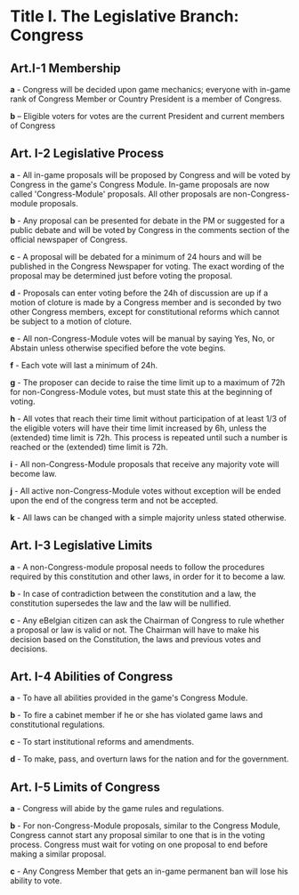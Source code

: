 # Title I. The Legislative Branch: Congress
## Art.I-1 Membership
**a** - Congress will be decided upon game mechanics; everyone with in-game rank of Congress Member or Country President is a member of Congress.

**b** – Eligible voters for votes are the current President and current members of Congress 

## Art. I-2 Legislative Process
**a** - All in-game proposals will be proposed by Congress and will be voted by Congress in the game's Congress Module. In-game proposals are now called 'Congress-Module' proposals. All other proposals are non-Congress-module proposals.

**b** - Any proposal can be presented for debate in the PM or suggested for a public debate and will be voted by Congress in the comments section of the official newspaper of Congress.

**c** - A proposal will be debated for a minimum of 24 hours and will be published in the Congress Newspaper for voting. The exact wording of the proposal may be determined just before voting the proposal.

**d** - Proposals can enter voting before the 24h of discussion are up if a motion of cloture is made by a Congress member and is seconded by two other Congress members, except for constitutional reforms which cannot be subject to a motion of cloture.

**e** - All non-Congress-Module votes will be manual by saying Yes, No, or Abstain unless otherwise specified before the vote begins.

**f** - Each vote will last a minimum of 24h.

**g** - The proposer can decide to raise the time limit up to a maximum of 72h for non-Congress-Module votes, but must state this at the beginning of voting.

**h** - All votes that reach their time limit without participation of at least 1/3 of the eligible voters will have their time limit increased by 6h, unless the (extended) time limit is 72h. This process is repeated until such a number is reached or the (extended) time limit is 72h.

**i** - All non-Congress-Module proposals that receive any majority vote will become law.

**j** - All active non-Congress-Module votes without exception will be ended upon the end of the congress term and not be accepted.

**k** - All laws can be changed with a simple majority unless stated otherwise.

## Art. I-3 Legislative Limits
**a** - A non-Congress-module proposal needs to follow the procedures required by this constitution and other laws, in order for it to become a law.

**b** - In case of contradiction between the constitution and a law, the constitution supersedes the law and the law will be nullified.

**c** - Any eBelgian citizen can ask the Chairman of Congress  to rule whether a proposal or law is valid or not. The Chairman will have to make his decision based on the Constitution, the laws and previous votes and decisions.

## Art. I-4 Abilities of Congress
**a** - To have all abilities provided in the game's Congress Module.

**b** - To fire a cabinet member if he or she has violated game laws and constitutional regulations.

**c** - To start institutional reforms and amendments.

**d** - To make, pass, and overturn laws for the nation and for the government.

## Art. I-5 Limits of Congress
**a** - Congress will abide by the game rules and regulations.

**b** - For non-Congress-Module proposals, similar to the Congress Module, Congress cannot start any proposal similar to one that is in the voting process. Congress must wait for voting on one proposal to end before making a similar proposal.

**c** - Any Congress Member that gets an in-game permanent ban will lose his ability to vote.
